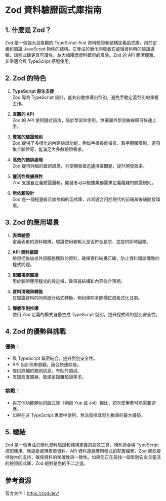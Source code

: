 # Zod 資料驗證函式庫指南

## 1. 什麼是 Zod？

Zod 是一個強大且直觀的 TypeScript-first 資料驗證和結構定義函式庫，用於定義和驗證 JavaScript 物件的結構。它專注於簡化開發者在處理資料時的驗證邏輯，讓程式碼更具可讀性，並大幅降低資料錯誤的風險。Zod 的 API 簡潔優雅，非常適合與 TypeScript 搭配使用。

## 2. Zod 的特色

1. **TypeScript 原生支援**  
   Zod 專為 TypeScript 設計，能夠自動推導出型別，避免手動定義型別的重複工作。

2. **直觀的 API**  
   Zod 的 API 使用鏈式語法，易於學習和使用。無需額外學習曲線即可快速上手。

3. **豐富的驗證規則**  
   Zod 提供了多樣化的內建驗證功能，例如字串長度檢查、數字範圍限制、選項集合驗證等，能滿足大多數驗證需求。

4. **高效的錯誤處理**  
   Zod 提供詳細的錯誤訊息，方便開發者迅速排查問題，提升開發效率。

5. **靈活性與擴展性**  
   Zod 支援自定義驗證邏輯，開發者可以根據業務需求定義複雜的驗證規則。

6. **無依賴設計**  
   Zod 是一個輕量級且無依賴的函式庫，非常適合用於現代的前端和後端開發環境。

## 3. Zod 的應用場景

1. **表單驗證**  
   定義表單的資料結構，驗證使用者輸入是否符合要求，並提供即時回饋。

2. **API 資料驗證**  
   驗證從後端或外部服務獲取的資料，確保資料結構正確，防止資料錯誤導致的程式問題。

3. **配置檔案驗證**  
   用於驗證應用程式的設定檔，確保其結構和內容符合預期。

4. **資料清理與轉換**  
   在驗證資料的同時進行格式轉換，例如移除多餘欄位或格式化日期。

5. **靜態型別推導**  
   使用 Zod 定義的模式自動生成 TypeScript 型別，提升程式碼的型別安全性。

## 4. Zod 的優勢與挑戰

### **優勢：**
- 與 TypeScript 緊密結合，提升型別安全性。
- API 設計簡單直觀，適合快速開發。
- 提供詳細的錯誤訊息，有助於調試。
- 支援高度擴展，能滿足複雜驗證需求。

### **挑戰：**
- 與其他功能類似的函式庫（例如 Yup 或 Joi）相比，初次使用者可能需要適應。
- 如果在非 TypeScript 專案中使用，無法發揮其型別推導的最大優勢。

## 5. 總結

Zod 是一個專注於簡化資料驗證和結構定義的高效工具，特別適合與 TypeScript 搭配使用。無論是處理表單資料、API 資料還是應用程式的配置檔案，Zod 都能提供強大的支持，確保資料的準確性與一致性。如果您正在尋找一個型別安全且靈活的驗證函式庫，Zod 絕對是您的不二之選。

## 參考資源

官方文件：https://zod.dev/